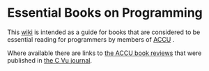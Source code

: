Essential Books on Programming
==============================

This [wiki](https://github.com/accu-org/essential-books/wiki) is intended as a guide for books that are considered to be essential reading for programmers by members of [ACCU](http://accu.org/) . 

Where available there are links to [the ACCU book reviews](http://accu.org/index.php?module=bookreviews&func=search) that were published in [the C Vu journal](http://accu.org/index.php/cvujournal).
